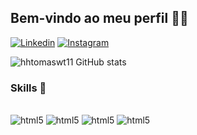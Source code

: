 ## Bem-vindo ao meu perfil 👋🏼 


[![Linkedin](https://img.shields.io/badge/LinkedIn-0077B5?style=for-the-badge&logo=linkedin&logoColor=white)](https://www.linkedin.com/in/tom%C3%A1s-melo-b397182a1/t)
[![Instagram](https://img.shields.io/badge/Instagram-E4405F?style=for-the-badge&logo=instagram&logoColor=white)](https://www.instagram.com/ttoomasmeloo11/)


![hhtomaswt11 GitHub stats](https://github-readme-stats.vercel.app/api?username=hhtomaswt11&show_icons=true&theme=transparent)


### Skills 🤖

<div style="display: inline_block"><br/>

<img align = "c" alt ="html5" src="https://img.shields.io/badge/C-00599C?style=for-the-badge&logo=c&logoColor=white"/>
<img align = "java" alt ="html5" src="https://img.shields.io/badge/Java-ED8B00?style=for-the-badge&logo=openjdk&logoColor=white"/>
<img align = "mysql" alt ="html5" src="https://img.shields.io/badge/MySQL-00000F?style=for-the-badge&logo=mysql&logoColor=white"/>
<img align = "python" alt ="html5" src="https://img.shields.io/badge/Python-14354C?style=for-the-badge&logo=python&logoColor=white"/>



</div><br/>
